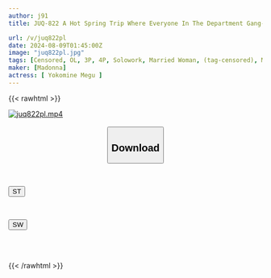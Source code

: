 ```yaml
---
author: j91
title: JUQ-822 A Hot Spring Trip Where Everyone In The Department Gang-rapes A Married Woman Who Has Just Joined The Company Until She Becomes A Human Toilet. Megu Yokomine

url: /v/juq822pl
date: 2024-08-09T01:45:00Z
image: "juq822pl.jpg"
tags: [Censored, OL, 3P, 4P, Solowork, Married Woman, (tag-censored), Mature Woman	]
maker: [Madonna]
actress: [ Yokomine Megu ]
---
```



{{< rawhtml >}}

<div class="video" data-videoid="a7v72bBPeduxxOm">
    <a href="javascript:;">
        <img src="/v/juq822pl/juq822pl.jpg" width="WIDTH" height="HEIGHT" alt="juq822pl.mp4" loading="lazy">
    </a>
</div>

<script type="text/javascript" src="https://j91.asia/asset/on-demand-st.js"></script>

<br>
  <link rel="stylesheet" href="https://j91.asia/asset/bs5.css">
  
  <center>
  <button class="btn btn-primary" type="button" data-bs-toggle="collapse" data-bs-target=".multi-collapse" aria-expanded="false" aria-controls="multiCollapseExample1 multiCollapseExample2"><h2>Download</h2></button></center>
</p>
<div class="row">
  <div class="col">
    <div class="collapse multi-collapse" id="multiCollapseExample1">
      <div class="card card-body">
	      	      <br>
<div class="buttons">  
<p><a href="/v/juq822pl/st.html" target="_blank"><button class="btn-hover color-3"><i class="fa fa-download"></i> ST</button></a></p></div>
    </div>
  </div>
</div>
  <div class="col">
    <div class="collapse multi-collapse" id="multiCollapseExample2">
      <div class="card card-body">
	      <br>
<div class="buttons">
<p><a href="/v/juq822pl/sw.html" target="_blank"><button class="btn-hover color-2"><i class="fa fa-download"></i> SW</button></a></p></div>
<br><br>
      </div>
    </div>
  </div>
</div>

{{< /rawhtml >}}